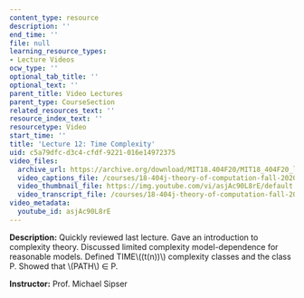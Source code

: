 ```yaml
---
content_type: resource
description: ''
end_time: ''
file: null
learning_resource_types:
- Lecture Videos
ocw_type: ''
optional_tab_title: ''
optional_text: ''
parent_title: Video Lectures
parent_type: CourseSection
related_resources_text: ''
resource_index_text: ''
resourcetype: Video
start_time: ''
title: 'Lecture 12: Time Complexity'
uid: c5a79dfc-d3c4-cfdf-9221-016e14972375
video_files:
  archive_url: https://archive.org/download/MIT18.404F20/MIT18_404F20_lec12_300k.mp4
  video_captions_file: /courses/18-404j-theory-of-computation-fall-2020/9e2e2721ac2959558ee38e1e6c1e9672_asjAc90L8rE.vtt
  video_thumbnail_file: https://img.youtube.com/vi/asjAc90L8rE/default.jpg
  video_transcript_file: /courses/18-404j-theory-of-computation-fall-2020/e2b6f886e1020b79f565b0d71ade0ce5_asjAc90L8rE.pdf
video_metadata:
  youtube_id: asjAc90L8rE
---
```


**Description:** Quickly reviewed last lecture. Gave an introduction to complexity theory. Discussed limited complexity model-dependence for reasonable models. Defined TIME\\((t(n))\\) complexity classes and the class P. Showed that \\(PATH\\) ∈ P.

**Instructor:** Prof. Michael Sipser



